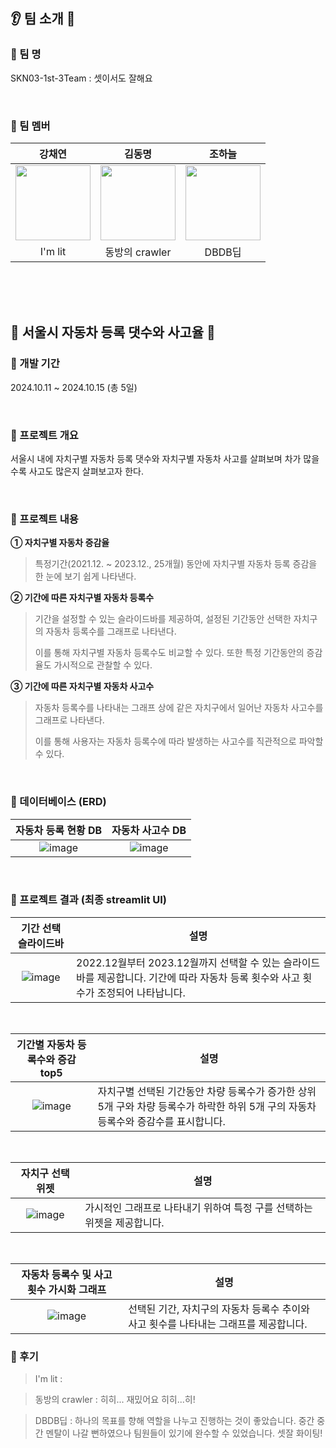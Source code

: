 ## :ear: 팀 소개 :eyes:

### 📌 팀 명
SKN03-1st-3Team : 셋이서도 잘해요

<br/>

### 📌 팀 멤버
| 강채연 | 김동명 | 조하늘 |
|:----------:|:----------:|:----------:|
| <img width="120px" src="https://github.com/user-attachments/assets/0006ea2c-b76e-4756-a563-c563130d14c2" /> | <img width="120px" src="https://github.com/user-attachments/assets/43cfe23e-0562-4fac-929c-de5b07579dbd" /> | <img width="120px" src="https://github.com/user-attachments/assets/f3679466-0f72-4b21-8cc1-2c1b3d0394f0" /> |
| I'm lit | 동방의 crawler | DBDB딥 |

<br/><br/><br/>
## 🚗 서울시 자동차 등록 댓수와 사고율 🚗
### 📌 개발 기간
2024.10.11 ~ 2024.10.15 (총 5일)

<br/>

### 📌 프로젝트 개요
 서울시 내에 자치구별 자동차 등록 댓수와 자치구별 자동차 사고를 살펴보며 차가 많을수록 사고도 많은지 살펴보고자 한다. 
 
<br/>

### 📌 프로젝트 내용
**① 자치구별 자동차 증감율**

>  특정기간(2021.12. ~ 2023.12., 25개월) 동안에 자치구별 자동차 등록 증감을 한 눈에 보기 쉽게 나타낸다.
>  

**② 기간에 따른 자치구별 자동차 등록수**
> 기간을 설정할 수 있는 슬라이드바를 제공하여, 설정된 기간동안 선택한 자치구의 자동차 등록수를 그래프로 나타낸다. 
> 
> 이를 통해 자치구별 자동차 등록수도 비교할 수 있다. 또한 특정 기간동안의 증감율도 가시적으로 관찰할 수 있다. 

**③ 기간에 따른 자치구별 자동차 사고수**

> 자동차 등록수를 나타내는 그래프 상에 같은 자치구에서 일어난 자동차 사고수를 그래프로 나타낸다. 
> 
> 이를 통해 사용자는 자동차 등록수에 따라 발생하는 사고수를 직관적으로 파악할 수 있다. 

<br/>

### 📌 데이터베이스 (ERD)
| 자동차 등록 현황 DB | 자동차 사고수 DB |
|:----------:|:----------:|
| ![image](https://github.com/user-attachments/assets/6de6e280-b4cf-476e-9329-39b15d6e01e8) | ![image](https://github.com/user-attachments/assets/75a5d9e6-b7c7-4c18-afde-b32f636916d9) |

<br/>

### 📌 프로젝트 결과 (최종 streamlit UI)
| 기간 선택 슬라이드바 | 설명 | 
|:--:|--|
|![image](https://github.com/user-attachments/assets/d8227248-bd74-4396-a828-fba95411ca15) | 2022.12월부터 2023.12월까지 선택할 수 있는 슬라이드 바를 제공합니다. 기간에 따라 자동차 등록 횟수와 사고 횟수가 조정되어 나타납니다. |

<br/>

| 기간별 자동차 등록수와 증감 top5 | 설명 |
|:--:|--|
| ![image](https://github.com/user-attachments/assets/f6ec8cb0-6d44-4ca5-853e-1f88678ca647) | 자치구별 선택된 기간동안 차량 등록수가 증가한 상위 5개 구와 차량 등록수가 하락한 하위 5개 구의 자동차 등록수와 증감수를 표시합니다.  |

<br/>

| 자치구 선택 위젯 | 설명 |
|:--:|--|
|![image](https://github.com/user-attachments/assets/ffaef9c8-9312-4ada-9d9f-12c98aa24888) | 가시적인 그래프로 나타내기 위하여 특정 구를 선택하는 위젯을 제공합니다.  |

<br/>

| 자동차 등록수 및 사고 횟수 가시화 그래프 | 설명 |
|:--:|--|
|![image](https://github.com/user-attachments/assets/9bf5b0ed-c952-44cd-a06a-a97e0f892a2e) | 선택된 기간, 자치구의 자동차 등록수 추이와 사고 횟수를 나타내는 그래프를 제공합니다. |

### 📌 후기 
> I'm lit :
>

> 동방의 crawler : 히히... 재밌어요 히히...히!
>

> DBDB딥 : 하나의 목표를 향해 역할을 나누고 진행하는 것이 좋았습니다. 중간 중간 멘탈이 나갈 뻔하였으나 팀원들이 있기에 완수할 수 있었습니다. 셋잘 화이팅! 
>
